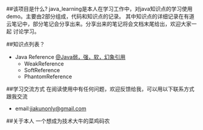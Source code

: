 ##该项目是什么?
java_learning是本人在学习工作中，对java知识点的学习使用demo。主要由2部分组成，代码和知识点的记录。
其中知识点的详细记录在有道云笔记中，部分笔记会分享出来。分享出来的笔记将会文档末尾给出，欢迎大家一起
讨论学习。

##知识点列表？
* Java Reference [@Java弱，强，软，幻象引用](http://note.youdao.com/noteshare?id=3782769ebe1682f1afb16ba061814195&sub=D1B6A495EFDA4CC293CD54929409FF0F)
    *  WeakReference 
    *  SoftReference
    *  PhantomReference


##学习交流方式
在阅读使用中有任何问题，欢迎反馈给我，可以用以下联系方式跟我交流

* email:jiakunonly@gmail.com


##关于本人
一个想成为技术大牛的菜鸡码农

